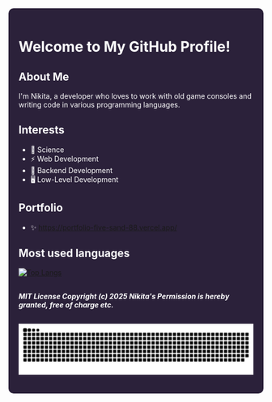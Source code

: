 <!--
**NikitaKonkov/NikitaKonkov** is a ✨ _special_ ✨ repository because its `README.md` (this file) appears on your GitHub profile.

Here are some ideas to get you started:

- 🔭 I’m currently working on ...
- 🌱 I’m currently learning ...
- 👯 I’m looking to collaborate on ...
- 🤔 I’m looking for help with ...
- 💬 Ask me about ...
- 📫 How to reach me: ...
- 😄 Pronouns: ...
- ⚡ Fun fact: ...
-->

<div style="background-color: #2b213a; color: white; padding: 20px; border-radius: 10px;">

# Welcome to My GitHub Profile!

## About Me
I'm Nikita, a developer who loves to work with old game consoles and writing code in various programming languages.

## Interests
- 🔭  Science
- ⚡  Web Development
- 🌱  Backend Development
- 🖥   Low-Level Development

## Portfolio
- ✨  https://portfolio-five-sand-88.vercel.app/

## Most used languages
[![Top Langs](https://github-readme-stats.vercel.app/api/top-langs/?username=NikitaKonkov&langs_count=6&theme=synthwave)](https://github.com/anuraghazra/github-readme-stats)

##
##### MIT License Copyright (c) 2025 Nikita's Permission is hereby granted, free of charge etc.
##
![Top Langs](https://raw.githubusercontent.com/platane/snk/output/github-contribution-grid-snake-dark.svg)

</div>
